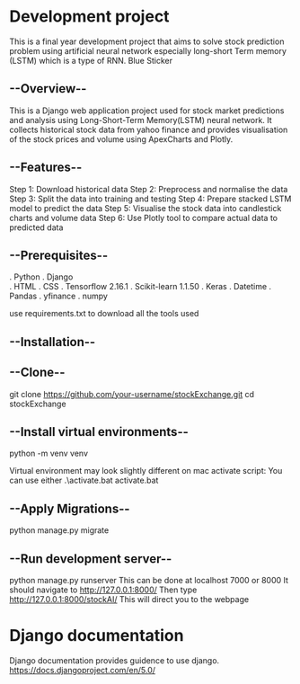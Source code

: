 # Development project
This is a final year development project that aims to solve stock prediction problem using artificial neural network especially long-short Term memory (LSTM) which is a type of RNN.
Blue Sticker

## --Overview-- 

This is a Django web application project used for stock market predictions and analysis using
Long-Short-Term Memory(LSTM) neural network. It collects historical stock data from yahoo finance 
and provides visualisation of the stock prices and volume using ApexCharts and Plotly. 

## --Features-- 

Step 1: Download historical data
Step 2: Preprocess and normalise the data 
Step 3: Split the data into training and testing
Step 4: Prepare stacked LSTM model to predict the data
Step 5: Visualise the stock data into candlestick charts and volume data
Step 6: Use Plotly tool to compare actual data to predicted data


## --Prerequisites--

. Python 
. Django  
. HTML
. CSS 
. Tensorflow 2.16.1
. Scikit-learn 1.1.50
. Keras 
. Datetime 
. Pandas
. yfinance 
. numpy 

use requirements.txt to download all the tools used 

## --Installation--

## --Clone-- 
git clone https://github.com/your-username/stockExchange.git
cd stockExchange

## --Install virtual environments--
python -m venv venv

Virtual environment may look slightly different on mac
activate script:
You can use either
.\activate.bat
activate.bat

## --Apply Migrations--
python manage.py migrate

## --Run development server--
python manage.py runserver 
This can be done at localhost 7000 or 8000
It should navigate to  http://127.0.0.1:8000/
Then type  http://127.0.0.1:8000/stockAI/ 
This will direct you to the webpage 


# Django documentation
Django documentation provides guidence to use django.
https://docs.djangoproject.com/en/5.0/
